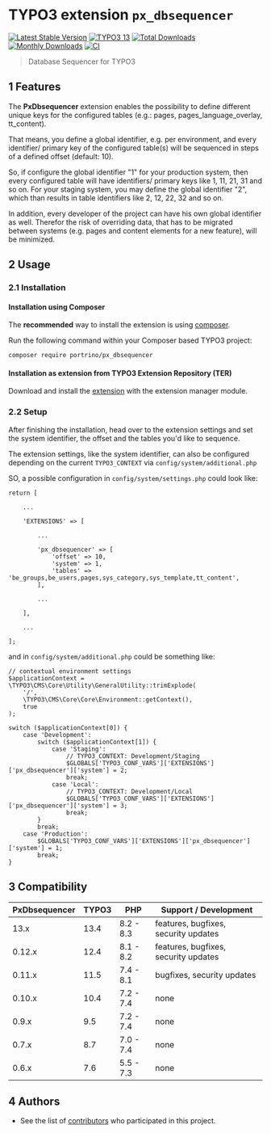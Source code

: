 # TYPO3 extension `px_dbsequencer`

[![Latest Stable Version](https://poser.pugx.org/portrino/px_dbsequencer/v/stable)](https://packagist.org/packages/portrino/px_dbsequencer)
[![TYPO3 13](https://img.shields.io/badge/TYPO3-13-orange.svg)](https://get.typo3.org/version/13)
[![Total Downloads](https://poser.pugx.org/portrino/px_dbsequencer/downloads)](https://packagist.org/packages/portrino/px_dbsequencer)
[![Monthly Downloads](https://poser.pugx.org/portrino/px_dbsequencer/d/monthly)](https://packagist.org/packages/portrino/px_dbsequencer)
[![CI](https://github.com/portrino/px_dbsequencer/actions/workflows/ci.yml/badge.svg)](https://github.com/portrino/px_dbsequencer/actions/workflows/ci.yml)

> Database Sequencer for TYPO3

## 1 Features

The **PxDbsequencer** extension enables the possibility to define different unique keys for the configured tables 
(e.g.: pages, pages_language_overlay, tt_content).

That means, you define a global identifier, e.g. per environment, and every identifier/ primary key of the configured 
table(s) will be sequenced in steps of a defined offset (default: 10). 

So, if configure the global identifier "1" for your production system, then every configured table will have 
identifiers/ primary keys like 1, 11, 21, 31 and so on. For your staging system, you may define the global identifier 
"2", which than results in table identifiers like 2, 12, 22, 32 and so on.

In addition, every developer of the project can have his own global identifier as well. Therefor the risk of overriding 
data, that has to be migrated between systems (e.g. pages and content elements for a new feature), will be minimized.

## 2 Usage

### 2.1 Installation

#### Installation using Composer

The **recommended** way to install the extension is using [composer](https://getcomposer.org/).

Run the following command within your Composer based TYPO3 project:

```
composer require portrino/px_dbsequencer
```

#### Installation as extension from TYPO3 Extension Repository (TER)

Download and install the [extension](https://extensions.typo3.org/extension/px_dbsequencer) with the extension manager 
module.

### 2.2 Setup

After finishing the installation, head over to the extension settings and set the system identifier, the offset and the
tables you'd like to sequence.

The extension settings, like the system identifier, can also be configured depending on the current `TYPO3_CONTEXT` via 
`config/system/additional.php`

SO, a possible configuration in `config/system/settings.php` could look like:

```
return [

    ...
    
    'EXTENSIONS' => [
    
        ...
        
        'px_dbsequencer' => [
            'offset' => 10,
            'system' => 1,
            'tables' => 'be_groups,be_users,pages,sys_category,sys_template,tt_content',
        ],
        
        ...
        
    ],
    
    ...
    
];
```

and in `config/system/additional.php` could be something like:

```
// contextual environment settings
$applicationContext = \TYPO3\CMS\Core\Utility\GeneralUtility::trimExplode(
    '/',
    \TYPO3\CMS\Core\Core\Environment::getContext(),
    true
);

switch ($applicationContext[0]) {
    case 'Development':
        switch ($applicationContext[1]) {
            case 'Staging':
                // TYPO3_CONTEXT: Development/Staging
                $GLOBALS['TYPO3_CONF_VARS']['EXTENSIONS']['px_dbsequencer']['system'] = 2;
                break;
            case 'Local':
                // TYPO3_CONTEXT: Development/Local
                $GLOBALS['TYPO3_CONF_VARS']['EXTENSIONS']['px_dbsequencer']['system'] = 3;
                break;
        }
        break;
    case 'Production':
        $GLOBALS['TYPO3_CONF_VARS']['EXTENSIONS']['px_dbsequencer']['system'] = 1;
        break;
}
```

## 3 Compatibility

| PxDbsequencer | TYPO3 | PHP       | Support / Development                |
|---------------|-------|-----------|--------------------------------------|
| 13.x          | 13.4  | 8.2 - 8.3 | features, bugfixes, security updates | 
| 0.12.x        | 12.4  | 8.1 - 8.2 | features, bugfixes, security updates | 
| 0.11.x        | 11.5  | 7.4 - 8.1 | bugfixes, security updates           |
| 0.10.x        | 10.4  | 7.2 - 7.4 | none                                 |
| 0.9.x         | 9.5   | 7.2 - 7.4 | none                                 |
| 0.7.x         | 8.7   | 7.0 - 7.4 | none                                 |
| 0.6.x         | 7.6   | 5.5 - 7.3 | none                                 |

## 4 Authors

* See the list of [contributors](https://github.com/portrino/px_dbsequencer/graphs/contributors) who participated in this project.
